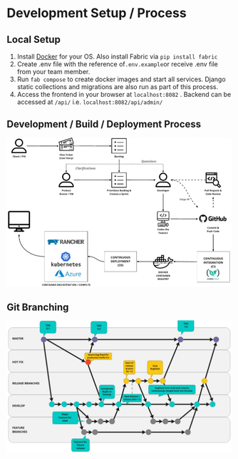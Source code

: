 # Development Setup / Process

## Local Setup

1. Install [Docker](https://docs.docker.com/engine/installation/) for your OS. Also install Fabric via `pip install fabric`
2. Create .env file with the reference of`.env.example`or receive .env file from your team member.
3. Run `fab compose` to create docker images and start all services. Django static collections and migrations are also run as part of this process.
4. Access the frontend in your browser at `localhost:8082` . Backend can be accessed at `/api/` i.e. `localhost:8082/api/admin/` 



## Development / Build / Deployment Process

![Engineering Process](../../.gitbook/assets/unicef_hct-mis__online_whiteboard_for_visual_collaboration%20%281%29.jpg)

## Git Branching

![Git Branching Model](../../.gitbook/assets/unicef_hct-mis__online_whiteboard_for_visual_collaboration.jpg)




